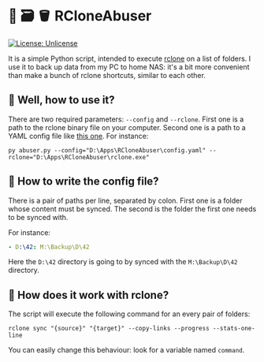 # 📁 🗃️ 🪣 RCloneAbuser

[![License: Unlicense](https://img.shields.io/badge/license-Unlicense-blue.svg)](http://unlicense.org/)

It is a simple Python script, intended to execute [rclone](https://rclone.org) on a list of folders. I use it to back up data from my PC to home NAS: it's a bit more convenient than make a bunch of rclone shortcuts, similar to each other.

## 🤨 Well, how to use it?

There are two required parameters: `--config` and `--rclone`. First one is a path to the rclone binary file on your computer. Second one is a path to a YAML config file like [this one](config.yaml). For instance:

```
py abuser.py --config="D:\Apps\RCloneAbuser\config.yaml" --rclone="D:\Apps\RCloneAbuser\rclone.exe"
```

## 🙂 How to write the config file?

There is a pair of paths per line, separated by colon. First one is a folder whose content must be synced. The second is the folder the first one needs to be synced with.  

For instance:

```yaml
- D:\42: M:\Backup\D\42
```

Here the `D:\42` directory is going to by synced with the `M:\Backup\D\42` directory. 

## 🧐 How does it work with rclone?

The script will execute the following command for an every pair of folders:

```
rclone sync "{source}" "{target}" --copy-links --progress --stats-one-line
```

You can easily change this behaviour: look for a variable named `command`.